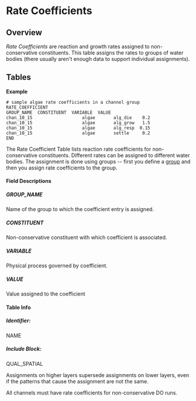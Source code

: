 # Rate Coefficients

## Overview

*Rate Coefficients* are reaction and growth rates assigned to
non-conservative constituents. This table assigns the rates to groups of
water bodies (there usually aren't enough data to support individual
assignments).

## Tables

**Example**

``` text
# sample algae rate coefficients in a channel group
RATE_COEFFICIENT
GROUP_NAME  CONSTITUENT  VARIABLE  VALUE 
chan_10_15                   algae       alg_die    0.2 
chan_10_15                   algae       alg_grow   1.5 
chan_10_15                   algae       alg_resp  0.15 
chan_10_15                   algae       settle     0.2 
END
```

  

The Rate Coefficient Table lists reaction rate coefficients for
non-conservative constituents. Different rates can be assigned to
different water bodies. The assignment is done using groups -- first you
define a
<a href="https://dwrnpmsweb0110/group.html" rel="nofollow">group</a> and
then you assign rate coefficients to the group.

#### Field Descriptions

##### GROUP_NAME

Name of the group to which the coefficient entry is assigned.

##### CONSTITUENT

Non-conservative constituent with which coefficient is associated.

##### VARIABLE

Physical process governed by coefficient.

##### VALUE

Value assigned to the coefficient

#### Table Info

##### Identifier:

NAME

##### Include Block:

QUAL_SPATIAL

Assignments on higher layers supersede assignments on lower layers, even
if the patterns that cause the assignment are not the same.

All channels must have rate coefficients for non-conservative DO runs.

  

  
